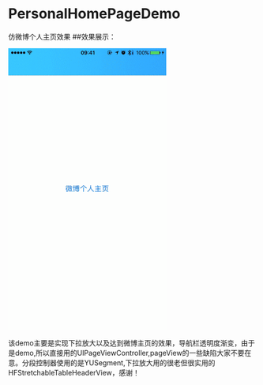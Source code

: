 # PersonalHomePageDemo
仿微博个人主页效果
##效果展示：

![image](https://github.com/hkjin/PersonalHomePageDemo/blob/master/PersonalHomePageDemo/Source/Untitled.gif?raw=true)

该demo主要是实现下拉放大以及达到微博主页的效果，导航栏透明度渐变，由于是demo,所以直接用的UIPageViewController,pageView的一些缺陷大家不要在意。分段控制器使用的是YUSegment,下拉放大用的很老但很实用的HFStretchableTableHeaderView，感谢！
